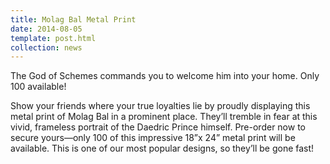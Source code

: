 ```yaml
---
title: Molag Bal Metal Print
date: 2014-08-05
template: post.html
collection: news
---
```


The God of Schemes commands you to welcome him into your home. Only 100 available!

Show your friends where your true loyalties lie by proudly displaying this metal print of Molag Bal in a prominent place. They’ll tremble in fear at this vivid, frameless portrait of the Daedric Prince himself. Pre-order now to secure yours—only 100 of this impressive 18”x 24” metal print will be available. This is one of our most popular designs, so they’ll be gone fast!